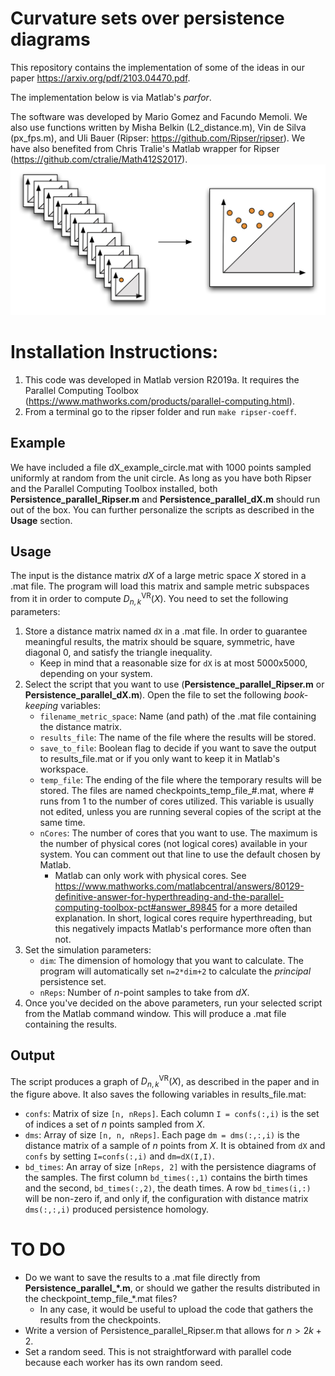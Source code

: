 # Curvature sets over persistence diagrams
This repository contains the implementation of some of the ideas in our paper https://arxiv.org/pdf/2103.04470.pdf. 

The implementation below is via Matlab's *parfor*.

The software was developed by Mario Gomez and Facundo Memoli. We also use functions written by Misha Belkin (L2_distance.m), Vin de Silva (px_fps.m), and Uli Bauer (Ripser: https://github.com/Ripser/ripser). We have also benefited from Chris Tralie's Matlab wrapper for Ripser (https://github.com/ctralie/Math412S2017).
![Alt text](stack-D-to1.png?raw=true "Stacking of persistence diagrams")


# Installation Instructions:
1. This code was developed in Matlab version R2019a. It requires the Parallel Computing Toolbox (https://www.mathworks.com/products/parallel-computing.html).
2. From a terminal go to the ripser folder and run `make ripser-coeff`.

## Example
We have included a file dX_example_circle.mat with 1000 points sampled uniformly at random from the unit circle. As long as you have both Ripser and the Parallel Computing Toolbox installed, both **Persistence_parallel_Ripser.m** and **Persistence_parallel_dX.m** should run out of the box. You can further personalize the scripts as described in the **Usage** section.

## Usage
The input is the distance matrix $dX$ of a large metric space $X$ stored in a .mat file. The program will load this matrix and sample metric subspaces from it in order to compute $D_{n,k}^{\mathrm{VR}}(X)$. You need to set the following parameters:

1. Store a distance matrix named `dX` in a .mat file. In order to guarantee meaningful results, the matrix should be square, symmetric, have diagonal 0, and satisfy the triangle inequality.
	- Keep in mind that a reasonable size for `dX` is at most 5000x5000, depending on your system.
2. Select the script that you want to use (**Persistence_parallel_Ripser.m** or **Persistence_parallel_dX.m**). Open the file to set the following *book-keeping* variables:
	- `filename_metric_space`: Name (and path) of the .mat file containing the distance matrix.
	- `results_file`: The name of the file where the results will be stored.
	- `save_to_file`: Boolean flag to decide if you want to save the output to results_file.mat or if you only want to keep it in Matlab's workspace.
	- `temp_file`: The ending of the file where the temporary results will be stored. The files are named checkpoints_temp_file_#.mat, where # runs from 1 to the number of cores utilized. This variable is usually not edited, unless you are running several copies of the script at the same time.
	- `nCores`: The number of cores that you want to use. The maximum is the number of physical cores (not logical cores) available in your system. You can comment out that line to use the default chosen by Matlab.
		- Matlab can only work with physical cores. See https://www.mathworks.com/matlabcentral/answers/80129-definitive-answer-for-hyperthreading-and-the-parallel-computing-toolbox-pct#answer_89845 for a more detailed explanation. In short, logical cores require hyperthreading, but this negatively impacts Matlab's performance more often than not.
3. Set the simulation parameters:
	- `dim`: The dimension of homology that you want to calculate. The program will automatically set `n=2*dim+2` to calculate the *principal* persistence set.
	- `nReps`: Number of $n$-point samples to take from $dX$.
4. Once you've decided on the above parameters, run your selected script from the Matlab command window. This will produce a .mat file containing the results.

## Output
The script produces a graph of $D_{n,k}^\mathrm{VR}(X)$, as described in the paper and in the figure above. It also saves the following variables in results_file.mat:

* `confs`: Matrix of size `[n, nReps]`. Each column `I = confs(:,i)` is the set of indices a set of $n$ points sampled from $X$.
* `dms`: Array of size `[n, n, nReps]`. Each page `dm = dms(:,:,i)` is the distance matrix of a sample of $n$ points from $X$. It is obtained from `dX` and `confs` by setting `I=confs(:,i)` and `dm=dX(I,I)`.
* `bd_times`: An array of size `[nReps, 2]` with the persistence diagrams of the samples. The first column `bd_times(:,1)` contains the birth times and the second, `bd_times(:,2)`, the death times. A row `bd_times(i,:)` will be non-zero if, and only if, the configuration with distance matrix `dms(:,:,i)` produced persistence homology.

# TO DO
- Do we want to save the results to a .mat file directly from **Persistence_parallel_*.m**, or should we gather the results distributed in the checkpoint_temp_file_*.mat files?
	- In any case, it would be useful to upload the code that gathers the results from the checkpoints.
- Write a version of Persistence_parallel_Ripser.m that allows for $n > 2k+2$.
- Set a random seed. This is not straightforward with parallel code because each worker has its own random seed.

<!--
- Add support for a function that samples from a continuous metric space instead of a discrete one.
-->